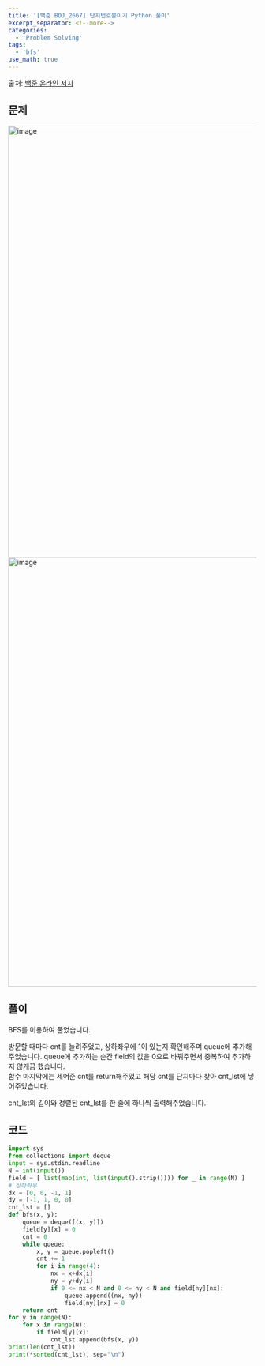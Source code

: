 ```yaml
---
title: '[백준 BOJ_2667] 단지번호붙이기 Python 풀이'
excerpt_separator: <!--more-->
categories:
  - 'Problem Solving'
tags:
  - 'bfs'
use_math: true
---
```


출처: [백준 온라인 저지](https://www.acmicpc.net/problem/2667)

## 문제

<img width="873" alt="image" src="https://user-images.githubusercontent.com/59808674/166679263-bcda6454-fc61-4039-9a80-dd370bb0c5a7.png">
<img width="869" alt="image" src="https://user-images.githubusercontent.com/59808674/166679312-93f362a8-5c07-43bd-bf10-32ee425b2676.png">

## 풀이  

BFS를 이용하여 풀었습니다.  

방문할 때마다 cnt를 늘려주었고, 상하좌우에 1이 있는지 확인해주며 queue에 추가해주었습니다. queue에 추가하는 순간 field의 값을 0으로 바꿔주면서 중복하여 추가하지 않게끔 했습니다.  
함수 마지막에는 세어준 cnt를 return해주었고 해당 cnt를 단지마다 찾아 cnt_lst에 넣어주었습니다.  

cnt_lst의 길이와 정렬된 cnt_lst를 한 줄에 하나씩 출력해주었습니다.  

## 코드  
```python
import sys
from collections import deque
input = sys.stdin.readline
N = int(input())
field = [ list(map(int, list(input().strip()))) for _ in range(N) ]
# 상하좌우
dx = [0, 0, -1, 1]
dy = [-1, 1, 0, 0]
cnt_lst = []
def bfs(x, y):
    queue = deque([(x, y)])
    field[y][x] = 0 
    cnt = 0
    while queue:
        x, y = queue.popleft()
        cnt += 1
        for i in range(4):
            nx = x+dx[i]
            ny = y+dy[i]
            if 0 <= nx < N and 0 <= ny < N and field[ny][nx]:
                queue.append((nx, ny))
                field[ny][nx] = 0 
    return cnt
for y in range(N):
    for x in range(N):
        if field[y][x]:
            cnt_lst.append(bfs(x, y))
print(len(cnt_lst))
print(*sorted(cnt_lst), sep="\n")
```
